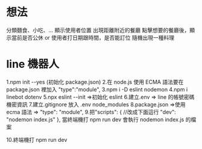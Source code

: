 # 想法

分類麵食、小吃、...
顯示使用者位置
出現距離附近的餐廳
點擊想要的餐廳後，顯示當前是否公休 
or 使用者打日期跟時間，是否能訂位
隨機出現一種料理


# line 機器人

1.npm init --yes (初始化 package.json) 2.在 node.js 使用 ECMA 語法要在 package.json 裡加入 "type":"module",
3.npm i -D eslint nodemon
4.npm i linebot dotenv
5.npx eslint --init =>初始化 eslint 
6.建立.env => line 的帳號密碼機密資訊 
7.建立.gitignore 放入 .env node_modules
8.package.json =>使用 ecma 語法 => "type": "module",
9.把"scripts": {
  //改成下面這行
    "dev": "nodemon index.js"
  },
當終端機打 npm run dev 會執行 nodemon index.js 的檔案
 
10.終端機打 npm run dev
